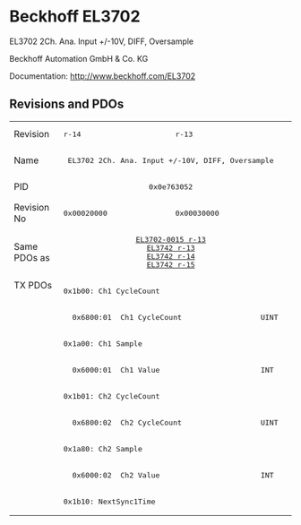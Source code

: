 # Beckhoff EL3702

EL3702 2Ch. Ana. Input +/-10V, DIFF, Oversample

Beckhoff Automation GmbH & Co. KG

Documentation: <a href="http://www.beckhoff.com/EL3702">http://www.beckhoff.com/EL3702</a>

## Revisions and PDOs
<table>
<tr >
<td class="first">Revision</td>
<td ><pre>r-14</pre></td>
<td ><pre>r-13</pre></td>
</tr>
<tr >
<td class="first">Name</td>
<td  colspan=2 align="center"><pre>EL3702 2Ch. Ana. Input +/-10V, DIFF, Oversample</pre></td>
</tr>
<tr >
<td class="first">PID</td>
<td  colspan=2 align="center"><pre>0x0e763052</pre></td>
</tr>
<tr >
<td class="first">Revision No</td>
<td ><pre>0x00020000</pre></td>
<td ><pre>0x00030000</pre></td>
</tr>
<tr >
<td class="first">Same PDOs as</td>
<td  colspan=2 align="center"><pre><a href="EL3702-0015">EL3702-0015 r-13</a><br/><a href="EL3742">EL3742 r-13</a><br/><a href="EL3742">EL3742 r-14</a><br/><a href="EL3742">EL3742 r-15</a></pre></td>
</tr>
<tr class="txpdo pdosection">
<td class="first" rowspan=9 valign=top>TX PDOs</td>
<td colspan=2 align="left"><pre>0x1b00: Ch1 CycleCount</pre></td>
<td></td>
</tr>
<tr class="txpdo">
<td class="first" colspan=2 align="left"><pre>  0x6800:01  Ch1 CycleCount                  UINT</pre></td>
</tr>
<tr class="txpdo pdosection">
<td class="first" colspan=2 align="left"><pre>0x1a00: Ch1 Sample</pre></td>
</tr>
<tr class="txpdo">
<td class="first" colspan=2 align="left"><pre>  0x6000:01  Ch1 Value                       INT</pre></td>
</tr>
<tr class="txpdo pdosection">
<td class="first" colspan=2 align="left"><pre>0x1b01: Ch2 CycleCount</pre></td>
</tr>
<tr class="txpdo">
<td class="first" colspan=2 align="left"><pre>  0x6800:02  Ch2 CycleCount                  UINT</pre></td>
</tr>
<tr class="txpdo pdosection">
<td class="first" colspan=2 align="left"><pre>0x1a80: Ch2 Sample</pre></td>
</tr>
<tr class="txpdo">
<td class="first" colspan=2 align="left"><pre>  0x6000:02  Ch2 Value                       INT</pre></td>
</tr>
<tr class="txpdo pdosection">
<td class="first" colspan=2 align="left"><pre>0x1b10: NextSync1Time</pre></td>
</tr>
</table>
